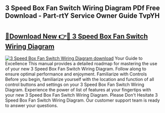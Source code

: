 ## 3 Speed Box Fan Switch Wiring Diagram PDf Free Download - Part-rtY Service Owner Guide TvpYH

# <h2><a href="http://dfovdq.blite.top/?on=3+Speed+Box+Fan+Switch+Wiring+Diagram">🔗Download New 👉🔴 3 Speed Box Fan Switch Wiring Diagram</a></h2>

[![3 Speed Box Fan Switch Wiring Diagram download](https://i.imgur.com/lujVjoI.png)](http://dfovdq.blite.top/?on=3+Speed+Box+Fan+Switch+Wiring+Diagram)
Your Guide to Excellence This manual provides a detailed roadmap for mastering the use of your new 3 Speed Box Fan Switch Wiring Diagram. Follow along to ensure optimal performance and enjoyment. Familiarize with Controls Before you begin, familiarize yourself with the location and function of all control buttons and settings on your 3 Speed Box Fan Switch Wiring Diagram. Experience the power of list of features at your fingertips with your new 3 Speed Box Fan Switch Wiring Diagram. Please Don't Hesitate 3 Speed Box Fan Switch Wiring Diagram. Our customer support team is ready to answer your questions.
